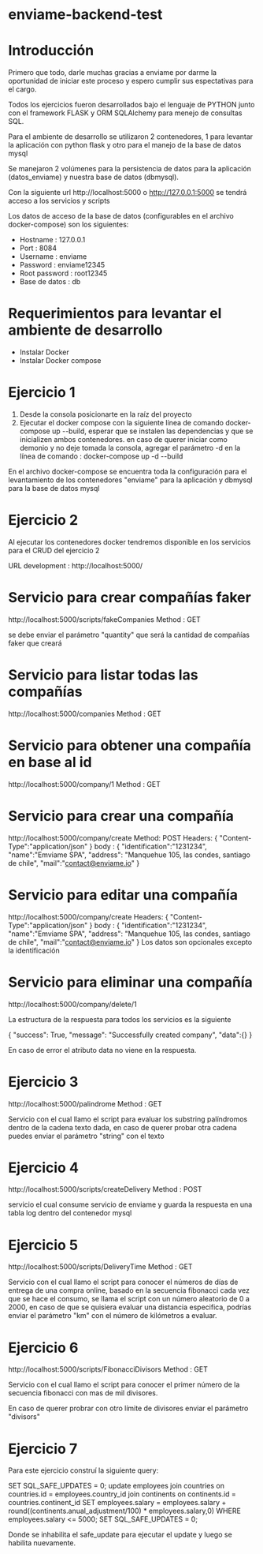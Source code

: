 # enviame-backend-test
# Introducción
Primero que todo, darle muchas gracias a enviame por darme la oportunidad de iniciar este proceso y espero cumplir sus espectativas para el cargo.

Todos los ejercicios fueron desarrollados bajo el lenguaje de PYTHON junto con el framework FLASK y ORM SQLAlchemy para menejo de consultas SQL.

Para el ambiente de desarrollo se utilizaron 2 contenedores, 1 para levantar la aplicación con python flask y otro para el manejo de la base de datos mysql

Se manejaron 2 volúmenes para la persistencia de datos para la aplicación (datos_enviame) y nuestra base de datos (dbmysql).

Con la siguiente url http://localhost:5000 o http://127.0.0.1:5000 se tendrá acceso a los servicios y scripts 

Los datos de acceso de la base de datos (configurables en el archivo docker-compose) son los siguientes:
* Hostname : 127.0.0.1
* Port : 8084
* Username : enviame
* Password : enviame12345
* Root password : root12345
* Base de datos : db



# Requerimientos para levantar el ambiente de desarrollo
* Instalar Docker
* Instalar Docker compose


# Ejercicio 1
1. Desde la consola posicionarte en la raíz del proyecto
2. Ejecutar el docker compose con la siguiente línea de comando docker-compose up --build, esperar que se instalen las dependencias y que se inicializen ambos contenedores. en caso de querer iniciar como demonio y no deje tomada la consola, agregar el parámetro -d en la línea de comando : docker-compose up -d --build

En el archivo docker-compose se encuentra toda la configuración para el levantamiento de los contenedores "enviame" para la aplicación y dbmysql para la base de datos mysql

# Ejercicio 2

Al ejecutar los contenedores docker tendremos disponible en los servicios para el CRUD del ejercicio 2

URL development : http://localhost:5000/

# Servicio para crear compañías faker
http://localhost:5000/scripts/fakeCompanies
Method : GET

se debe enviar el parámetro "quantity" que será la cantidad de compañías faker que creará 

# Servicio para listar todas las compañías
http://localhost:5000/companies
Method : GET

# Servicio para obtener una compañía en base al id
http://localhost:5000/company/1
Method : GET

# Servicio para crear una compañía

http://localhost:5000/company/create
Method: POST
Headers: {
    "Content-Type":"application/json"
}
body : {
	"identification":"1231234",
	"name":"Emviame SPA",
	"address": "Manquehue 105, las condes, santiago de chile",
	"mail":"contact@enviame.io"
}

# Servicio para editar una compañía

http://localhost:5000/company/create
Headers: {
    "Content-Type":"application/json"
}
body : {
	"identification":"1231234",
	"name":"Emviame SPA",
	"address": "Manquehue 105, las condes, santiago de chile",
	"mail":"contact@enviame.io"
}
Los datos son opcionales excepto la identificación

# Servicio para eliminar una compañía

http://localhost:5000/company/delete/1

La estructura de la respuesta para todos los servicios es la siguiente

{
    "success": True,
    "message": "Successfully created company",
    "data":{}
}

En caso de error el atributo data no viene en la respuesta.

# Ejercicio 3

http://localhost:5000/palindrome
Method : GET

Servicio con el cual llamo el script para evaluar los substring palíndromos dentro de la cadena texto dada, en caso de querer probar otra cadena puedes enviar el parámetro "string" con el texto

# Ejercicio 4

http://localhost:5000/scripts/createDelivery
Method : POST

servicio el cual consume servicio de enviame y guarda la respuesta en una tabla log dentro del contenedor mysql

# Ejercicio 5
http://localhost:5000/scripts/DeliveryTime
Method : GET

Servicio con el cual llamo el script para conocer el números de días de entrega de una compra online, basado en la secuencia fibonacci
cada vez que se hace el consumo, se llama el script con un número aleatorio de 0 a 2000, en caso de que se quisiera evaluar una distancia especifica, podrías enviar el parámetro "km" con el número de kilómetros a evaluar.

# Ejercicio 6
http://localhost:5000/scripts/FibonacciDivisors
Method : GET

Servicio con el cual llamo el script para conocer el primer número de la secuencia fibonacci con mas de mil divisores.

En caso de querer probrar con otro límite de divisores enviar el parámetro "divisors"

# Ejercicio 7

Para este ejercicio construí la siguiente query:

SET SQL_SAFE_UPDATES = 0;
update employees 
join countries on countries.id = employees.country_id
join continents on continents.id = countries.continent_id
SET employees.salary = employees.salary + round((continents.anual_adjustment/100) * employees.salary,0)
WHERE employees.salary <= 5000;
SET SQL_SAFE_UPDATES = 0;

Donde se inhabilita el safe_update para ejecutar el update y luego se habilita nuevamente.
